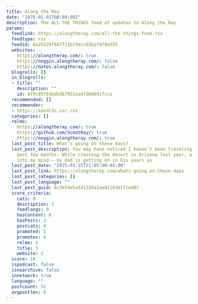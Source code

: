 ```yaml
---
title: Along the Ray
date: "1970-01-01T00:00:00Z"
description: The ALL THE THINGS feed of updates to Along the Ray
params:
  feedlink: https://alongtheray.com/all-the-things-feed.rss
  feedtype: rss
  feedid: 8a25529f847711b73eccd26a74f8a555
  websites:
    https://alongtheray.com/: true
    https://noggin.alongtheray.com/: false
    https://notes.alongtheray.com/: false
  blogrolls: []
  in_blogrolls:
  - title: ""
    description: ""
    id: 4f9c05f836dbd67951ea4fd0d091fcca
  recommended: []
  recommender:
  - https://kandr3s.co/.rss
  categories: []
  relme:
    https://alongtheray.com/: true
    https://github.com/ScootRay/: true
    https://noggin.alongtheray.com/: true
  last_post_title: What’s going on these days?
  last_post_description: You may have noticed I haven’t been traveling as much these
    past few months. While crossing the desert in Arizona last year, a thought popped
    into my mind — my dad is getting on in his years as
  last_post_date: "2025-03-25T21:05:00-04:00"
  last_post_link: https://alongtheray.com/whats-going-on-these-days
  last_post_categories: []
  last_post_language: ""
  last_post_guid: 6c3bf4e5a5d1320a1ae01163617ce407
  score_criteria:
    cats: 0
    description: 3
    feedlangs: 0
    hasContent: 0
    hasPosts: 3
    postcats: 0
    promoted: 5
    promotes: 0
    relme: 2
    title: 3
    website: 2
  score: 18
  ispodcast: false
  isnoarchive: false
  innetwork: true
  language: ""
  postcount: 31
  avgpostlen: 0
---
```

